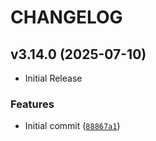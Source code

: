 # CHANGELOG

<!-- version list -->

## v3.14.0 (2025-07-10)

- Initial Release


### Features

- Initial commit
  ([`88867a1`](https://github.com/intel/mfd-ethtool/commit/88867a17130715d8fb4eb674a363c8d00bb9dd2f))
